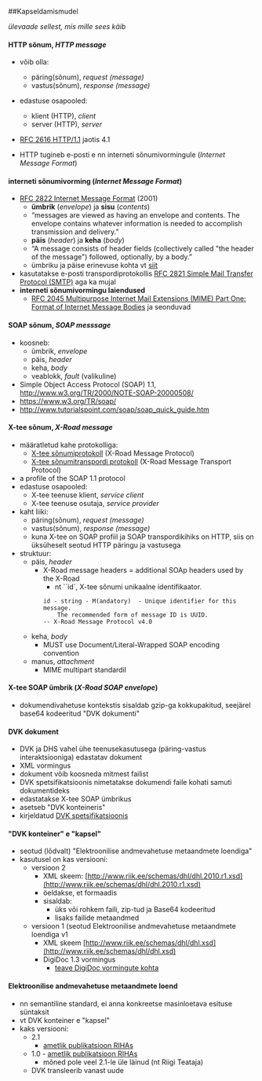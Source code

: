 ##Kapseldamismudel

_ülevaade sellest, mis mille sees käib_

#### HTTP sõnum, _HTTP message_
- võib olla:
  - päring(sõnum), _request (message)_
  - vastus(sõnum), _response (message)_
- edastuse osapooled:
  - klient (HTTP), _client_
  - server (HTTP), _server_
- [RFC 2616 HTTP/1.1](https://tools.ietf.org/html/rfc2616) jaotis 4.1

- HTTP tugineb e-posti e nn interneti sõnumivormingule (_Internet Message Format_)
 
#### interneti sõnumivorming (_Internet Message Format_)
- [RFC 2822 Internet Message Format](https://tools.ietf.org/html/rfc2822) (2001)
  - __ümbrik__ (_envelope_) ja __sisu__ (_contents_) 
  - “messages are viewed as having an envelope and contents.  The envelope contains whatever information is needed to accomplish transmission and delivery.”
  - __päis__ (_header_) ja __keha__ (_body_)
  - “A message consists of header fields (collectively called "the header of the message") followed, optionally, by a body.”
  - ümbriku ja päise erinevuse kohta vt [siit](http://stackoverflow.com/questions/1750194/why-does-email-need-an-envelope-and-what-does-the-envelope-mean)
- kasutatakse e-posti transpordiprotokollis [RFC 2821 Simple Mail Transfer Protocol (SMTP)](https://tools.ietf.org/html/rfc2821#section-2.3) aga ka mujal 
- __interneti sõnumivormingu laiendused__
  - [RFC 2045 Multipurpose Internet Mail Extensions (MIME) Part One: Format of Internet Message Bodies](https://www.ietf.org/rfc/rfc2045.txt) ja seonduvad

#### SOAP sõnum, _SOAP messsage_
- koosneb:
  - ümbrik, _envelope_
  - päis, _header_
  - keha, _body_
  - veablokk, _fault_ (valikuline)
- Simple Object Access Protocol (SOAP) 1.1, http://www.w3.org/TR/2000/NOTE-SOAP-20000508/
- https://www.w3.org/TR/soap/
- http://www.tutorialspoint.com/soap/soap_quick_guide.htm 

#### X-tee sõnum, _X-Road message_
- määratletud kahe protokolliga:
  - [X-tee sõnumiprotokoll](http://x-road.eu/docs/x-road_message_protocol_v4.0.pdf) (X-Road Message Protocol)
  - [X-tee sõnumitranspordi protokoll](http://x-road.eu/docs/x-road_message_transport_protocol.pdf) (X-Road Message Transport Protocol)
- a profile of the SOAP 1.1 protocol
- edastuse osapooled:
  - X-tee teenuse klient, _service client_
  - X-tee teenuse osutaja, _service provider_
- kaht liiki:
  - päring(sõnum), _request (message)_
  - vastus(sõnum), _response (message)_
  - kuna X-tee on SOAP profiil ja SOAP transpordikihiks on HTTP, siis on üksüheselt seotud HTTP päringu ja vastusega
- struktuur:
  - päis, _header_
    - X-Road message headers = additional SOAp headers used by the X-Road
      - nt ``id`, X-tee sõnumi unikaalne identifikaator. 
      ```
      id - string - M(andatory)  - Unique identifier for this message.
          The recommended form of message ID is UUID.
      -- X-Road Message Protocol v4.0
      ```
  - keha, _body_
    - MUST use Document/Literal-Wrapped SOAP encoding convention 
  - manus, _attachment_
    - MIME multipart standardil 

#### X-tee SOAP ümbrik (_X-Road SOAP envelope_)
- dokumendivahetuse kontekstis sisaldab gzip-ga kokkupakitud, seejärel base64 kodeeritud "DVK dokumenti"

#### DVK dokument
- DVK ja DHS vahel ühe teenusekasutusega (päring-vastus interaktsiooniga) edastatav dokument
- XML vormingus
- dokument võib koosneda mitmest failist
- DVK spetsifikatsioonis nimetatakse dokumendi faile kohati samuti dokumentideks
- edastatakse X-tee SOAP ümbrikus
- asetseb "DVK konteineris"
- kirjeldatud [DVK spetsifikatsioonis](https://github.com/e-gov/DVK/tree/master/doc)

#### "DVK konteiner" e "kapsel"
- seotud (lõdvalt) "Elektroonilise andmevahetuse metaandmete loendiga"
- kasutusel on kas versiooni:
  - versioon 2
    - XML skeem: [http://www.riik.ee/schemas/dhl/dhl.2010.r1.xsd](http://www.riik.ee/schemas/dhl/dhl.2010.r1.xsd)
    - öeldakse, et <failid> formaadis
    - sisaldab:
      - üks või rohkem faili, zip-tud ja Base64 kodeeritud
      - lisaks failide metaandmed
  - versioon 1 (seotud Elektroonilise andmevahetuse metaandmete loendiga v1
    - XML skeem [http://www.riik.ee/schemas/dhl/dhl.xsd](http://www.riik.ee/schemas/dhl/dhl.xsd)
    - DigiDoc 1.3 vormingus
      - [teave DigiDoc vormingute kohta](http://www.id.ee/?id=36161)
  
#### Elektroonilise andmevahetuse metaandmete loend
 - nn semantiline standard, ei anna konkreetse masinloetava esituse süntaksit
 - vt DVK konteiner e "kapsel"
 - kaks versiooni:
   - 2.1
     - [ametlik publikatsioon RIHAs](https://riha.eesti.ee/riha/main/xml/elektroonilise_andmevahetuse_metaandmete_loend/1)
   - 1.0 - [ametlik publikatsioon RIHAs](https://riha.eesti.ee/riha/main/xml/elektroonilise_andmevahetuse_metaandmete_loend)
     - mõned pole veel 2.1-le üle läinud (nt Riigi Teataja)
   - DVK transleerib vanast uude




  
